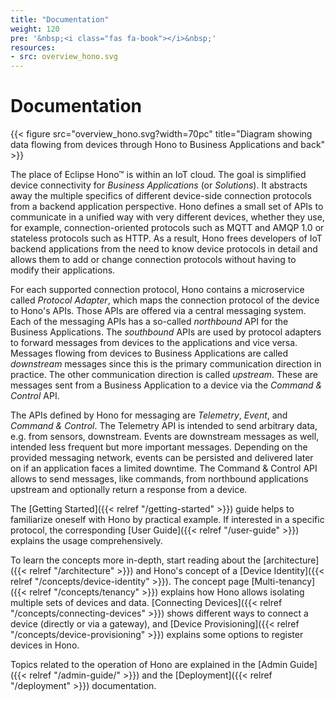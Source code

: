 ```yaml
---
title: "Documentation"
weight: 120
pre: '&nbsp;<i class="fas fa-book"></i>&nbsp;'
resources:
- src: overview_hono.svg
---
```


# Documentation 

{{< figure src="overview_hono.svg?width=70pc" title="Diagram showing data flowing from devices through Hono to Business Applications and back" >}}

The place of Eclipse Hono&trade; is within an IoT cloud. The goal is simplified device connectivity for _Business Applications_ (or _Solutions_).
It abstracts away the multiple specifics of different device-side connection protocols from a backend application
perspective. Hono defines a small set of APIs to communicate in a unified way with very different devices, whether they
use, for example, connection-oriented protocols such as MQTT and AMQP 1.0 or stateless protocols such as HTTP. As a
result, Hono frees developers of IoT backend applications from the need to know device protocols in detail and allows
them to add or change connection protocols without having to modify their applications.

For each supported connection protocol, Hono contains a microservice called _Protocol Adapter_, which maps the connection
protocol of the device to Hono's APIs. Those APIs are offered via a central messaging system. Each of the messaging APIs has a
so-called _northbound_ API for the Business Applications. The _southbound_ APIs are used by protocol adapters to forward
messages from devices to the applications and vice versa. Messages flowing from devices to Business Applications are
called _downstream_ messages since this is the primary communication direction in practice. The other communication
direction is called _upstream_. These are messages sent from a Business Application to a device via the _Command &
Control_ API.

The APIs defined by Hono for messaging are _Telemetry_, _Event_, and _Command & Control_. The Telemetry API is intended
to send arbitrary data, e.g. from sensors, downstream. Events are downstream messages as well, intended less frequent
but more important messages. Depending on the provided messaging network, events can be persisted and delivered later on
if an application faces a limited downtime. The Command & Control API allows to send messages, like commands, from
northbound applications upstream and optionally return a response from a device.

The [Getting Started]({{< relref "/getting-started" >}}) guide helps to familiarize oneself with Hono by practical example.
If interested in a specific protocol, the corresponding [User Guide]({{< relref "/user-guide" >}}) explains the usage comprehensively.

To learn the concepts more in-depth, start reading about the [architecture]({{< relref "/architecture" >}})
and Hono's concept of a [Device Identity]({{< relref "/concepts/device-identity" >}}). 
The concept page [Multi-tenancy]({{< relref "/concepts/tenancy" >}}) explains how Hono allows isolating multiple sets 
of devices and data. 
[Connecting Devices]({{< relref "/concepts/connecting-devices" >}}) shows different ways to connect a device 
(directly or via a gateway), and [Device Provisioning]({{< relref "/concepts/device-provisioning" >}}) explains some 
options to register devices in Hono.

Topics related to the operation of Hono are explained in the [Admin Guide]({{< relref "/admin-guide/" >}})
and the [Deployment]({{< relref "/deployment" >}}) documentation.

